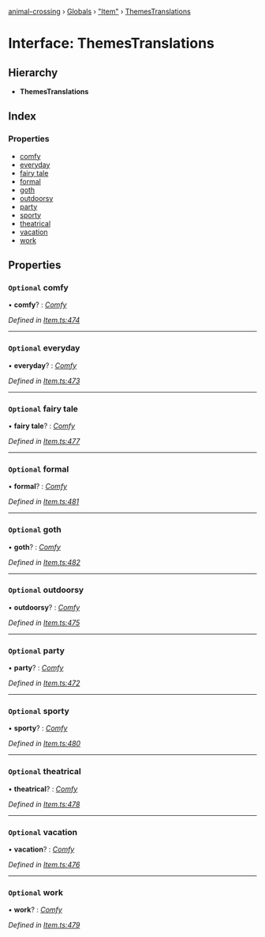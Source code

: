 [animal-crossing](../README.md) › [Globals](../globals.md) › ["Item"](../modules/_item_.md) › [ThemesTranslations](_item_.themestranslations.md)

# Interface: ThemesTranslations

## Hierarchy

* **ThemesTranslations**

## Index

### Properties

* [comfy](_item_.themestranslations.md#optional-comfy)
* [everyday](_item_.themestranslations.md#optional-everyday)
* [fairy tale](_item_.themestranslations.md#optional-fairy-tale)
* [formal](_item_.themestranslations.md#optional-formal)
* [goth](_item_.themestranslations.md#optional-goth)
* [outdoorsy](_item_.themestranslations.md#optional-outdoorsy)
* [party](_item_.themestranslations.md#optional-party)
* [sporty](_item_.themestranslations.md#optional-sporty)
* [theatrical](_item_.themestranslations.md#optional-theatrical)
* [vacation](_item_.themestranslations.md#optional-vacation)
* [work](_item_.themestranslations.md#optional-work)

## Properties

### `Optional` comfy

• **comfy**? : *[Comfy](_item_.comfy.md)*

*Defined in [Item.ts:474](https://github.com/Norviah/animal-crossing/blob/26c21f5/module/types/Item.ts#L474)*

___

### `Optional` everyday

• **everyday**? : *[Comfy](_item_.comfy.md)*

*Defined in [Item.ts:473](https://github.com/Norviah/animal-crossing/blob/26c21f5/module/types/Item.ts#L473)*

___

### `Optional` fairy tale

• **fairy tale**? : *[Comfy](_item_.comfy.md)*

*Defined in [Item.ts:477](https://github.com/Norviah/animal-crossing/blob/26c21f5/module/types/Item.ts#L477)*

___

### `Optional` formal

• **formal**? : *[Comfy](_item_.comfy.md)*

*Defined in [Item.ts:481](https://github.com/Norviah/animal-crossing/blob/26c21f5/module/types/Item.ts#L481)*

___

### `Optional` goth

• **goth**? : *[Comfy](_item_.comfy.md)*

*Defined in [Item.ts:482](https://github.com/Norviah/animal-crossing/blob/26c21f5/module/types/Item.ts#L482)*

___

### `Optional` outdoorsy

• **outdoorsy**? : *[Comfy](_item_.comfy.md)*

*Defined in [Item.ts:475](https://github.com/Norviah/animal-crossing/blob/26c21f5/module/types/Item.ts#L475)*

___

### `Optional` party

• **party**? : *[Comfy](_item_.comfy.md)*

*Defined in [Item.ts:472](https://github.com/Norviah/animal-crossing/blob/26c21f5/module/types/Item.ts#L472)*

___

### `Optional` sporty

• **sporty**? : *[Comfy](_item_.comfy.md)*

*Defined in [Item.ts:480](https://github.com/Norviah/animal-crossing/blob/26c21f5/module/types/Item.ts#L480)*

___

### `Optional` theatrical

• **theatrical**? : *[Comfy](_item_.comfy.md)*

*Defined in [Item.ts:478](https://github.com/Norviah/animal-crossing/blob/26c21f5/module/types/Item.ts#L478)*

___

### `Optional` vacation

• **vacation**? : *[Comfy](_item_.comfy.md)*

*Defined in [Item.ts:476](https://github.com/Norviah/animal-crossing/blob/26c21f5/module/types/Item.ts#L476)*

___

### `Optional` work

• **work**? : *[Comfy](_item_.comfy.md)*

*Defined in [Item.ts:479](https://github.com/Norviah/animal-crossing/blob/26c21f5/module/types/Item.ts#L479)*
